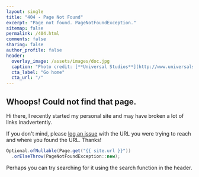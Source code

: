 ```yaml
---
layout: single
title: "404 - Page Not Found"
excerpt: "Page not found. PageNotFoundException."
sitemap: false
permalink: /404.html
comments: false
sharing: false
author_profile: false
header:
  overlay_image: /assets/images/doc.jpg
  caption: "Photo credit: [**Universal Studios**](http://www.universalstudios.com/)"
  cta_label: "Go home"
  cta_url: "/"
---
```


## Whoops! Could not find that page.

Hi there, I recently started my personal site and may have broken
a lot of links inadvertently.

If you don't mind, please <a href="https://github.com/filippobuletto/blog/issues/new">log an issue</a> with the URL you were trying to reach and where you found the URL. Thanks!

```java
Optional.ofNullable(Page.get("{{ site.url }}"))
  .orElseThrow(PageNotFoundException::new);
```

Perhaps you can try searching for it using the search function in the header.
